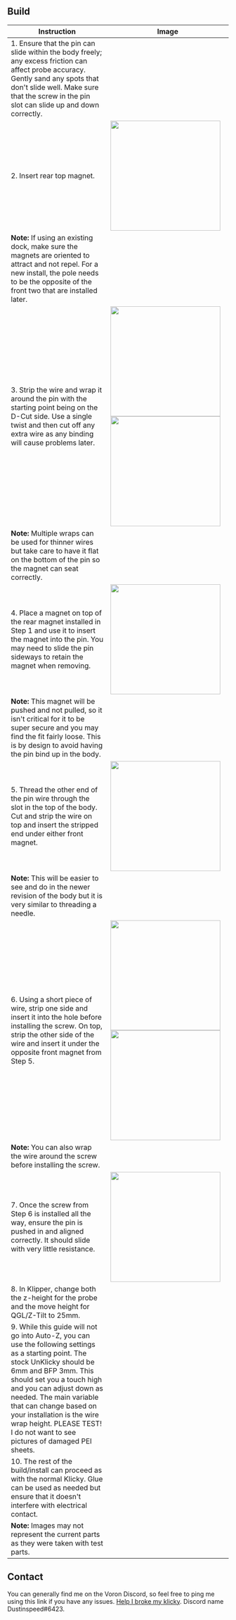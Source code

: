 ## Build
| Instruction | Image |
| ------ | ------ |
| 1. Ensure that the pin can slide within the body freely; any excess friction can affect probe accuracy. Gently sand any spots that don't slide well. Make sure that the screw in the pin slot can slide up and down correctly.| |
| 2. Insert rear top magnet. | [<img src="https://github.com/majarspeed/Unklicky/raw/main/pictures/top_mag.jpg" width="250"/>](https://github.com/majarspeed/Unklicky/raw/main/pictures/top_mag.jpg) |
| **Note:** If using an existing dock, make sure the magnets are oriented to attract and not repel. For a new install, the pole needs to be the opposite of the front two that are installed later.| |
| 3. Strip the wire and wrap it around the pin with the starting point being on the D-Cut side. Use a single twist and then cut off any extra wire as any binding will cause problems later.| [<img src="https://github.com/majarspeed/Unklicky/raw/main/pictures/side%20wrap.jpg" width="250"/>](https://github.com/majarspeed/Unklicky/raw/main/pictures/side%20wrap.jpg)[<img src="https://github.com/majarspeed/Unklicky/raw/main/pictures/top_wrap.jpg" width="250"/>](https://github.com/majarspeed/Unklicky/raw/main/pictures/top_wrap.jpg)|
| **Note:** Multiple wraps can be used for thinner wires but take care to have it flat on the bottom of the pin so the magnet can seat correctly. | |
|4. Place a magnet on top of the rear magnet installed in Step 1 and use it to insert the magnet into the pin. You may need to slide the pin sideways to retain the magnet when removing. |[<img src="https://github.com/majarspeed/Unklicky/raw/main/pictures/mag_pin.jpg" width="250"/>](https://github.com/majarspeed/Unklicky/raw/main/pictures/mag_pin.jpg)|
| **Note:** This magnet will be pushed and not pulled, so it isn't critical for it to be super secure and you may find the fit fairly loose. This is by design to avoid having the pin bind up in the body. | |
|5. Thread the other end of the pin wire through the slot in the top of the body. Cut and strip the wire on top and insert the stripped end under either front magnet. | [<img src="https://github.com/majarspeed/Unklicky/raw/main/pictures/bottom_thread_hole.jpg" width="250"/>](https://github.com/majarspeed/Unklicky/raw/main/pictures/bottom_thread_hole.jpg)|
| **Note:** This will be easier to see and do in the newer revision of the body but it is very similar to threading a needle.| |
|6. Using a short piece of wire, strip one side and insert it into the hole before installing the screw. On top, strip the other side of the wire and insert it under the opposite front magnet from Step 5. |[<img src="https://github.com/majarspeed/Unklicky/raw/main/pictures/front_thread_hole.jpg" width="250"/>](https://github.com/majarspeed/Unklicky/raw/main/pictures/front_thread_hole.jpg)[<img src="https://github.com/majarspeed/Unklicky/raw/main/pictures/top_wired.jpg" width="250"/>](https://github.com/majarspeed/Unklicky/raw/main/pictures/top_wired.jpg)|
| **Note:** You can also wrap the wire around the screw before installing the screw.| |
|7. Once the screw from Step 6 is installed all the way, ensure the pin is pushed in and aligned correctly. It should slide with very little resistance. |[<img src="https://github.com/majarspeed/Unklicky/raw/main/pictures/front_screw.jpg" width="250"/>](https://github.com/majarspeed/Unklicky/raw/main/pictures/front_screw.jpg)|
|8. In Klipper, change both the z-height for the probe and the move height for QGL/Z-Tilt to 25mm. | |
|9. While this guide will not go into Auto-Z, you can use the following settings as a starting point. The stock UnKlicky should be 6mm and BFP 3mm. This should set you a touch high and you can adjust down as needed. The main variable that can change based on your installation is the wire wrap height. PLEASE TEST! I do not want to see pictures of damaged PEI sheets.||
|10. The rest of the build/install can proceed as with the normal Klicky. Glue can be used as needed but ensure that it doesn't interfere with electrical contact.| |
| **Note:** Images may not represent the current parts as they were taken with test parts.| |

## Contact

You can generally find me on the Voron Discord, so feel free to ping me using this link if you have any issues. [Help I broke my klicky](https://discord.com/channels/460117602945990666/969563854071799818). Discord name Dustinspeed#6423.